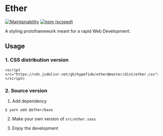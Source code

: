 # Ether
[![Maintainability](https://api.codeclimate.com/v1/badges/49f9457197499e5ee89a/maintainability)](https://codeclimate.com/github/hypefide/ether/maintainability)
[![npm (scoped)](https://img.shields.io/npm/v/@hypefide/ether)](https://www.npmjs.com/package/@hypefide/ether)

A styling protoframework meant for a rapid Web Development.

## Usage

### 1. CSS distribution version

```
<script src="https://cdn.jsdelivr.net/gh/hypefide/ether@master/dist/ether.css"></script>
```

### 2. Source version

1. Add dependency
```
$ yarn add @ether/base
```

2. Make your own version of `src/ether.sass`

3. Enjoy the development
